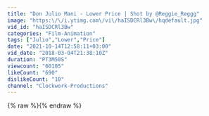 ```yaml
---
title: "Don Julio Mani - Lower Price | Shot by @Reggie_Reggg"
image: "https:\/\/i.ytimg.com\/vi\/haISDCRl3Bw\/hqdefault.jpg"
vid_id: "haISDCRl3Bw"
categories: "Film-Animation"
tags: ["Julio","Lower","Price"]
date: "2021-10-14T12:58:11+03:00"
vid_date: "2018-03-04T21:38:10Z"
duration: "PT3M50S"
viewcount: "60105"
likeCount: "690"
dislikeCount: "10"
channel: "Clockwork-Productions"
---
```

{% raw %}{% endraw %}
